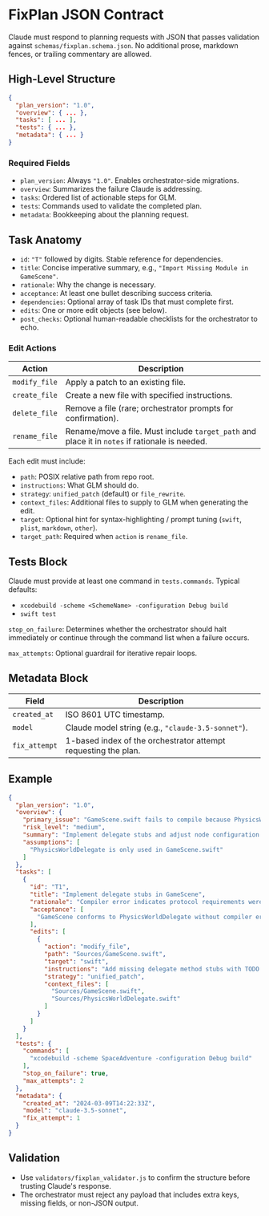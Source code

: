 # FixPlan JSON Contract

Claude must respond to planning requests with JSON that passes validation against `schemas/fixplan.schema.json`. No additional prose, markdown fences, or trailing commentary are allowed.

## High-Level Structure
```json
{
  "plan_version": "1.0",
  "overview": { ... },
  "tasks": [ ... ],
  "tests": { ... },
  "metadata": { ... }
}
```

### Required Fields
- `plan_version`: Always `"1.0"`. Enables orchestrator-side migrations.
- `overview`: Summarizes the failure Claude is addressing.
- `tasks`: Ordered list of actionable steps for GLM.
- `tests`: Commands used to validate the completed plan.
- `metadata`: Bookkeeping about the planning request.

## Task Anatomy
- `id`: `"T"` followed by digits. Stable reference for dependencies.
- `title`: Concise imperative summary, e.g., `"Import Missing Module in GameScene"`.
- `rationale`: Why the change is necessary.
- `acceptance`: At least one bullet describing success criteria.
- `dependencies`: Optional array of task IDs that must complete first.
- `edits`: One or more edit objects (see below).
- `post_checks`: Optional human-readable checklists for the orchestrator to echo.

### Edit Actions
| Action | Description |
| --- | --- |
| `modify_file` | Apply a patch to an existing file. |
| `create_file` | Create a new file with specified instructions. |
| `delete_file` | Remove a file (rare; orchestrator prompts for confirmation). |
| `rename_file` | Rename/move a file. Must include `target_path` and place it in `notes` if rationale is needed. |

Each edit must include:
- `path`: POSIX relative path from repo root.
- `instructions`: What GLM should do.
- `strategy`: `unified_patch` (default) or `file_rewrite`.
- `context_files`: Additional files to supply to GLM when generating the edit.
- `target`: Optional hint for syntax-highlighting / prompt tuning (`swift`, `plist`, `markdown`, `other`).
- `target_path`: Required when `action` is `rename_file`.

## Tests Block
Claude must provide at least one command in `tests.commands`. Typical defaults:
- `xcodebuild -scheme <SchemeName> -configuration Debug build`
- `swift test`

`stop_on_failure`: Determines whether the orchestrator should halt immediately or continue through the command list when a failure occurs.

`max_attempts`: Optional guardrail for iterative repair loops.

## Metadata Block
| Field | Description |
| --- | --- |
| `created_at` | ISO 8601 UTC timestamp. |
| `model` | Claude model string (e.g., `"claude-3.5-sonnet"`). |
| `fix_attempt` | 1-based index of the orchestrator attempt requesting the plan. |

## Example
```json
{
  "plan_version": "1.0",
  "overview": {
    "primary_issue": "GameScene.swift fails to compile because PhysicsWorldDelegate is missing methods.",
    "risk_level": "medium",
    "summary": "Implement delegate stubs and adjust node configuration to satisfy new API requirements.",
    "assumptions": [
      "PhysicsWorldDelegate is only used in GameScene.swift"
    ]
  },
  "tasks": [
    {
      "id": "T1",
      "title": "Implement delegate stubs in GameScene",
      "rationale": "Compiler error indicates protocol requirements were not met.",
      "acceptance": [
        "GameScene conforms to PhysicsWorldDelegate without compiler errors."
      ],
      "edits": [
        {
          "action": "modify_file",
          "path": "Sources/GameScene.swift",
          "target": "swift",
          "instructions": "Add missing delegate method stubs with TODO bodies.",
          "strategy": "unified_patch",
          "context_files": [
            "Sources/GameScene.swift",
            "Sources/PhysicsWorldDelegate.swift"
          ]
        }
      ]
    }
  ],
  "tests": {
    "commands": [
      "xcodebuild -scheme SpaceAdventure -configuration Debug build"
    ],
    "stop_on_failure": true,
    "max_attempts": 2
  },
  "metadata": {
    "created_at": "2024-03-09T14:22:33Z",
    "model": "claude-3.5-sonnet",
    "fix_attempt": 1
  }
}
```

## Validation
- Use `validators/fixplan_validator.js` to confirm the structure before trusting Claude's response.
- The orchestrator must reject any payload that includes extra keys, missing fields, or non-JSON output.
